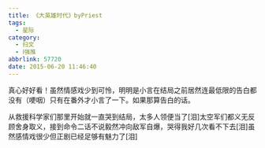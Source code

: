 ```yaml
---
title: 《大英雄时代》byPriest
tags:
  - 星际
category:
  - 扫文
  - Ⅰ强推
abbrlink: 57720
date: 2015-06-20 11:46:40
---
```

<meta name="referrer" content="no-referrer" />

真心好好看！虽然情感戏少到可怜，明明是小言在结局之前居然连最低限的告白都没有（哽咽）只有在番外才小言了一下。如果那算告白的话。

从救援科学家们那里开始就一直哭到结局，太多人领便当了[泪]太空军们都义无反顾舍身取义，接到命令二话不说毅然冲向敌军自爆，哭得我好几次看不下去[泪]虽然感情戏很少但正剧已经足够有魅力了[泪]